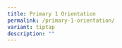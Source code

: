 ```yaml
---
title: Primary 1 Orientation
permalink: /primary-1-orientation/
variant: tiptap
description: ""
---
```

